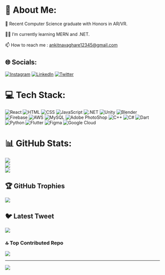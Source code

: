 # 💫 About Me:
🌱 Recent Computer Science graduate with Honors in AR/VR.<br><br>👨‍💼 I’m currently learning MERN and .NET.<br><br>📫 How to reach me : ankitnavaghare12345@gmail.com


## 🌐 Socials:
[![Instagram](https://img.shields.io/badge/Instagram-%23E4405F.svg?logo=Instagram&logoColor=white)](https://www.instagram.com/_ankit.2.2/) [![LinkedIn](https://img.shields.io/badge/LinkedIn-%230077B5.svg?logo=linkedin&logoColor=white)](https://www.linkedin.com/in/ankit-navaghare-7b840b213) [![Twitter](https://img.shields.io/badge/Twitter-%231DA1F2.svg?logo=Twitter&logoColor=white)](https://twitter.com/_ankitfr) 

# 💻 Tech Stack:
![React](https://img.shields.io/badge/React-20232A?style=for-the-badge&logo=react&logoColor=61DAFB) ![HTML](https://img.shields.io/badge/HTML-239120?style=for-the-badge&logo=html5&logoColor=white) ![CSS](https://img.shields.io/badge/CSS-239120?&style=for-the-badge&logo=css3&logoColor=white) ![JavaScript](https://img.shields.io/badge/JavaScript-F7DF1E?style=for-the-badge&logo=JavaScript&logoColor=white) ![.NET](https://img.shields.io/badge/.NET-5C2D91?style=for-the-badge&logo=.net&logoColor=white) ![Unity](https://img.shields.io/badge/Unity-100000?style=for-the-badge&logo=unity&logoColor=white) ![Blender](https://img.shields.io/badge/blender-%23F5792A.svg?style=for-the-badge&logo=blender&logoColor=white) ![Firebase](https://img.shields.io/badge/firebase-%23039BE5.svg?style=for-the-badge&logo=firebase) ![AWS](https://img.shields.io/badge/AWS-%23FF9900.svg?style=for-the-badge&logo=amazon-aws&logoColor=white) ![MySQL](https://img.shields.io/badge/MySQL-005C84?style=for-the-badge&logo=mysql&logoColor=white) ![Adobe PhotoShop](https://img.shields.io/badge/Adobe%20Photoshop-31A8FF?style=for-the-badge&logo=Adobe%20Photoshop&logoColor=black) ![C++](https://img.shields.io/badge/C%2B%2B-00599C?style=for-the-badge&logo=c%2B%2B&logoColor=white) ![C#](https://img.shields.io/badge/C%23-239120?style=for-the-badge&logo=c-sharp&logoColor=white) ![Dart](https://img.shields.io/badge/dart-%230175C2.svg?style=for-the-badge&logo=dart&logoColor=white) ![Python](https://img.shields.io/badge/Python-FFD43B?style=for-the-badge&logo=python&logoColor=blue) ![Flutter](https://img.shields.io/badge/Flutter-%2302569B.svg?style=for-the-badge&logo=Flutter&logoColor=white) ![Figma](https://img.shields.io/badge/figma-%23F24E1E.svg?style=for-the-badge&logo=figma&logoColor=white) ![Google Cloud](https://img.shields.io/badge/Google%20Cloud-%234285F4.svg?style=for-the-badge&logo=google-cloud&logoColor=white)
# 📊 GitHub Stats:
![](https://github-readme-stats.vercel.app/api?username=Killua-22&theme=highcontrast&hide_border=false&include_all_commits=false&count_private=false)<br/>
![](https://github-readme-streak-stats.herokuapp.com/?user=Killua-22&theme=highcontrast&hide_border=false)<br/>
![](https://github-readme-stats.vercel.app/api/top-langs/?username=Killua-22&theme=highcontrast&hide_border=false&include_all_commits=false&count_private=false&layout=compact)

## 🏆 GitHub Trophies
![](https://github-profile-trophy.vercel.app/?username=Killua-22&theme=onedark&no-frame=false&no-bg=true&margin-w=4)

## 🐦 Latest Tweet
[![](https://gtce.itsvg.in/api?username=https://twitter.com/_ankitfr)](https://github.com/VishwaGauravIn/github-twitter-card-embed)

### 🔝 Top Contributed Repo
![](https://github-contributor-stats.vercel.app/api?username=Killua-22&limit=5&theme=dark&combine_all_yearly_contributions=true)

---
[![](https://visitcount.itsvg.in/api?id=Killua-22&icon=0&color=0)](https://visitcount.itsvg.in)
